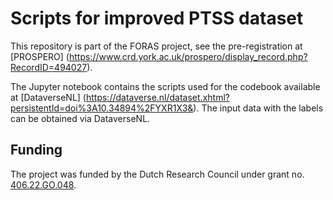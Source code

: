 # Scripts for improved PTSS dataset 

This repository is part of the FORAS project, see the pre-registration at
[PROSPERO]
(https://www.crd.york.ac.uk/prospero/display_record.php?RecordID=494027). 

The Jupyter notebook contains the scripts used for the codebook available at
[DataverseNL]
(https://dataverse.nl/dataset.xhtml?persistentId=doi%3A10.34894%2FYXR1X3&).
The input data with the labels can be obtained via DataverseNL.


## Funding

The project was funded by the Dutch Research Council under grant no.
[406.22.GO.048](https://app.dimensions.ai/details/grant/grant.13726450). 
